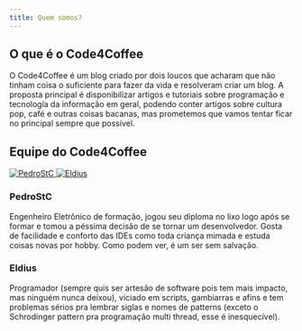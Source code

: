 ```yaml
---
title: Quem somos?
---
```

## O que é o Code4Coffee
O Code4Coffee é um blog criado por dois loucos que acharam que não tinham coisa o suficiente para fazer da vida e resolveram criar um blog.
A proposta principal é disponibilizar artigos e tutoriais sobre programação e tecnología da informação em geral, podendo conter artigos sobre cultura pop, café e outras coisas bacanas, mas prometemos que vamos tentar ficar no principal sempre que possível.

## Equipe do Code4Coffee

<span class="logo">
    <a href="https://twitter.com/posternack">
        <img src="http://www.gravatar.com/avatar/fd51c9f4cd8c91b666118bfe4f233012.png?s=80" class="gravatar" alt="PedroStC">
    </a>
</span>
<span class="logo">
    <a href="https://twitter.com/eldius">
        <img src="http://www.gravatar.com/avatar/2085c3f2835a5e1896b9a87373f42bca.png?s=80" class="gravatar" alt="Eldius">
    </a>
</span>

### PedroStC

Engenheiro Eletrônico de formação, jogou seu diploma no lixo logo após se formar e tomou a péssima decisão de se tornar um desenvolvedor. Gosta de facilidade e conforto das IDEs como toda criança mimada e estuda coisas novas por hobby. Como podem ver, é um ser sem salvação.

### Eldius

Programador (sempre quis ser artesão de software pois tem mais impacto, mas ninguém nunca deixou), viciado em scripts, gambiarras e afins e tem problemas sérios pra lembrar siglas e nomes de patterns (exceto o Schrodinger pattern pra programação multi thread, esse é inesquecível).